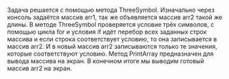 Задача решается с помощью метода ThreeSymbol. Изначально через консоль задаётся массив arr1, так же объявляется массив arr2 такой же длины. В методе ThreeSymbol проверяется условие трёх символов, с помощью цикла for и условия if идёт перебор всех заданных строк массива и если строка соответствует условию, то она записывается в массив arr2. И в новый массив arr2 записываются только те значения, которые соответствуют условию. Метод PrintArray предназначен для вывода массива на экран. В конечном итоге мы выводим готовый массив arr2 на экран.